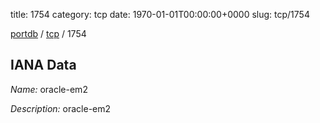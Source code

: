 title: 1754
category: tcp
date: 1970-01-01T00:00:00+0000
slug: tcp/1754

[portdb](/) / [tcp](/category/tcp.html) / 1754


## IANA Data

_Name:_ oracle-em2

_Description:_ oracle-em2

